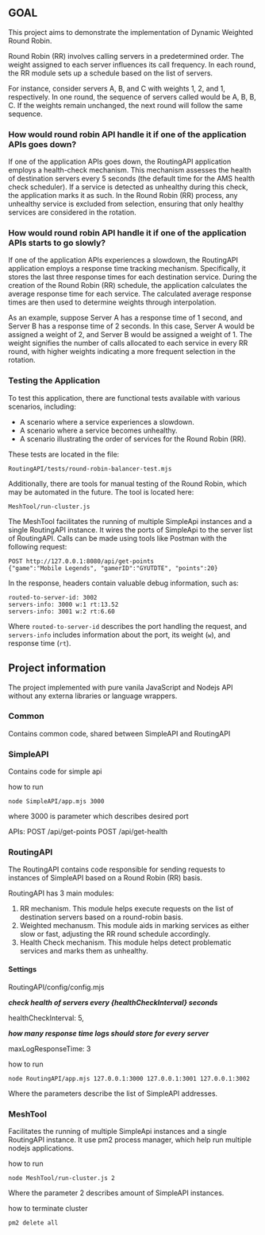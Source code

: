 ## GOAL

This project aims to demonstrate the implementation of Dynamic Weighted Round Robin.

Round Robin (RR) involves calling servers in a predetermined order. 
The weight assigned to each server influences its call frequency. 
In each round, the RR module sets up a schedule based on the list of servers.

For instance, consider servers A, B, and C with weights 1, 2, and 1, respectively. 
In one round, the sequence of servers called would be A, B, B, C. 
If the weights remain unchanged, the next round will follow the same sequence.

### How would round robin API handle it if one of the application APIs goes down?

If one of the application APIs goes down, the RoutingAPI application employs a health-check mechanism. 
This mechanism assesses the health of destination servers every 5 seconds (the default time for the AMS health check scheduler). 
If a service is detected as unhealthy during this check, the application marks it as such. 
In the Round Robin (RR) process, any unhealthy service is excluded from selection, ensuring that only healthy services are considered in the rotation.

### How would round robin API handle it if one of the application APIs starts to go slowly?
If one of the application APIs experiences a slowdown, the RoutingAPI application employs a response time tracking mechanism. 
Specifically, it stores the last three response times for each destination service. 
During the creation of the Round Robin (RR) schedule, the application calculates the average response time for each service. The calculated average response times are then used to determine weights through interpolation.

As an example, suppose Server A has a response time of 1 second, and Server B has a response time of 2 seconds. 
In this case, Server A would be assigned a weight of 2, and Server B would be assigned a weight of 1. 
The weight signifies the number of calls allocated to each service in every RR round, with higher weights indicating a more frequent selection in the rotation.

### Testing the Application

To test this application, there are functional tests available with various scenarios, including:

- A scenario where a service experiences a slowdown.
- A scenario where a service becomes unhealthy.
- A scenario illustrating the order of services for the Round Robin (RR).

These tests are located in the file:

`RoutingAPI/tests/round-robin-balancer-test.mjs`

Additionally, there are tools for manual testing of the Round Robin, which may be automated in the future. The tool is located here:

`MeshTool/run-cluster.js`

The MeshTool facilitates the running of multiple SimpleApi instances and a single RoutingAPI instance. It wires the ports of SimpleApi to the server list of RoutingAPI. Calls can be made using tools like Postman with the following request:

```plaintext
POST http://127.0.0.1:8080/api/get-points 
{"game":"Mobile Legends", "gamerID":"GYUTDTE", "points":20}
```

In the response, headers contain valuable debug information, such as:

```plaintext
routed-to-server-id: 3002
servers-info: 3000 w:1 rt:13.52
servers-info: 3001 w:2 rt:6.60
```

Where `routed-to-server-id` describes the port handling the request, and `servers-info` includes information about the port, its weight (`w`), and response time (`rt`).

## Project information

The project implemented with pure vanila JavaScript and Nodejs API without any externa libraries or language wrappers.

### Common
Contains common code, shared between SimpleAPI and RoutingAPI

### SimpleAPI
Contains code for simple api

how to run
```plaintext
node SimpleAPI/app.mjs 3000
```
where 3000 is parameter which describes desired port

APIs:
POST /api/get-points
POST /api/get-health

### RoutingAPI
The RoutingAPI contains code responsible for sending requests to instances of SimpleAPI based on a Round Robin (RR) basis.

RoutingAPI has 3 main modules:
1) RR mechanism. This module helps execute requests on the list of destination servers based on a round-robin basis.
2) Weighted mechanusm. This module aids in marking services as either slow or fast, adjusting the RR round schedule accordingly.
3) Health Check mechanism. This module helps detect problematic services and marks them as unhealthy.

#### Settings
RoutingAPI/config/config.mjs 

  ***check health of servers every {healthCheckInterval} seconds***
  
  healthCheckInterval: 5,

  ***how many response time logs should store for every server***
  
  maxLogResponseTime: 3

how to run
```plaintext
node RoutingAPI/app.mjs 127.0.0.1:3000 127.0.0.1:3001 127.0.0.1:3002
```
Where the parameters describe the list of SimpleAPI addresses.

### MeshTool
Facilitates the running of multiple SimpleApi instances and a single RoutingAPI instance.
It use pm2 process manager, which help run multiple nodejs applications.

how to run
```plaintext
node MeshTool/run-cluster.js 2
```
Where the parameter 2 describes amount of SimpleAPI instances.

how to terminate cluster
```plaintext
pm2 delete all
```



